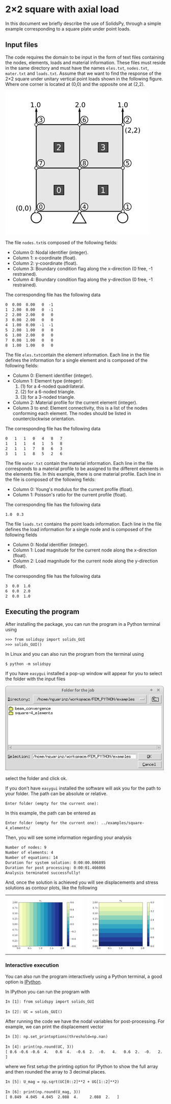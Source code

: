 # 2×2 square with axial load

In this document we briefly describe the use of SolidsPy, through a simple
example corresponding to a square plate under point loads.

## Input files
The code requires the domain to be input in the form of text files
containing the nodes, elements, loads and material information.
These files must reside in the same directory and must have the
names ``eles.txt``, ``nodes.txt``, ``mater.txt`` and ``loads.txt``.
Assume that we want to find the response of the 2×2 square
under unitary vertical point loads shown in the following figure.
Where one corner is located at (0,0) and the opposite one at (2,2).


![4-element solid under point loads.](img/square-4_elements.png)

The file ``nodes.txt``is composed of the following fields:

- Column 0: Nodal identifier (integer).
- Column 1: x-coordinate (float).
- Column 2: y-coordinate (float).
- Column 3: Boundary condition flag along the x-direction
    (0 free, -1 restrained).
- Column 4: Boundary condition flag along the y-direction
    (0 free, -1 restrained).

The corresponding file has the following data

    0  0.00  0.00   0  -1
    1  2.00  0.00   0  -1
    2  2.00  2.00   0   0
    3  0.00  2.00   0   0
    4  1.00  0.00  -1  -1
    5  2.00  1.00   0   0
    6  1.00  2.00   0   0
    7  0.00  1.00   0   0
    8  1.00  1.00   0   0

The file ``eles.txt``contain the element information. Each line in the file
defines the information for a single element and is composed of the
following fields:

- Column 0: Element identifier (integer).
- Column 1: Element type (integer):
  1. (1) for a 4-noded quadrilateral.
  2. (2) for a 6-noded triangle.
  3. (3) for a 3-noded triangle.
- Column 2: Material profile for the current element (integer).
- Column 3 to end: Element connectivity, this is a list of the nodes
conforming each element. The nodes should be listed in counterclockwise
orientation.

The corresponding file has the following data

    0   1   1   0   4   8   7
    1   1   1   4   1   5   8
    2   1   1   7   8   6   3
    3   1   1   8   5   2   6

The file `mater.txt` contain the material information. Each line in the
file corresponds to a material profile to be assigned to the different
elements in the elements file. In this example, there is one material
profile. Each line in the file is composed of the following fields:

- Column 0: Young's modulus for the current profile (float).
- Column 1: Poisson's ratio for the current profile (float).

The corresponding file has the following data

    1.0  0.3

The file `loads.txt` contains the point loads information. Each line
in the file defines the load information for a single node and is
composed of the following fields

- Column 0: Nodal identifier (integer).
- Column 1: Load magnitude for the current node along the x-direction (float).
- Column 2: Load magnitude for the current node along the y-direction (float).

The corresponding file has the following data

    3  0.0  1.0
    6  0.0  2.0
    2  0.0  1.0


## Executing the program
After installing the package, you can run the program in a Python
terminal using

    >>> from solidspy import solids_GUI
    >>> solids_GUI()

In Linux and you can also run the program from the terminal using

    $ python -m solidspy

If you have `easygui` installed a pop-up window will appear for you
to select the folder with the input files

![Folder selection window.](img/Folder_selection.png)

select the folder and click ok.

If you don't have `easygui` installed the software will ask you
for the path to your folder. The path can be absolute or relative.

    Enter folder (empty for the current one):

In this example, the path can be entered as

    Enter folder (empty for the current one): ../examples/square-4_elements/

Then, you will see some information regarding your analysis


    Number of nodes: 9
    Number of elements: 4
    Number of equations: 14
    Duration for system solution: 0:00:00.006895
    Duration for post processing: 0:00:01.466066
    Analysis terminated successfully!

And, once the solution is achieved you will see displacements and
stress solutions as contour plots, like the following

<table>
    <tr>
    <td>
    <img src="img/square-4_elements-horizontal_disp.png"></img>
    </td>
    <td>
    <img src="img/square-4_elements-vertical_disp.png"></img>
    </td>
    </tr>
</table>

### Interactive execution
You can also run the program interactively using a Python terminal,
a good option is [IPython](http://ipython.org/).

In IPython you can run the program with

    In [1]: from solidspy import solids_GUI

    In [2]: UC = solids_GUI()

After running the code we have the nodal variables for post-processing.
For example, we can print the displacement vector

    In [3]: np.set_printoptions(threshold=np.nan)

    In [4]: print(np.round(UC, 3))
    [ 0.6 -0.6 -0.6  4.   0.6  4.  -0.6  2.  -0.   4.   0.6  2.  -0.   2. ]

where we first setup the printing option for IPython to show the full
array and then rounded the array to 3 decimal places.

    In [5]: U_mag = np.sqrt(UC[0::2]**2 + UG[1::2]**2)

    In [6]: print(np.round(U_mag, 3))
    [ 0.849  4.045  4.045  2.088  4.     2.088  2.   ]
